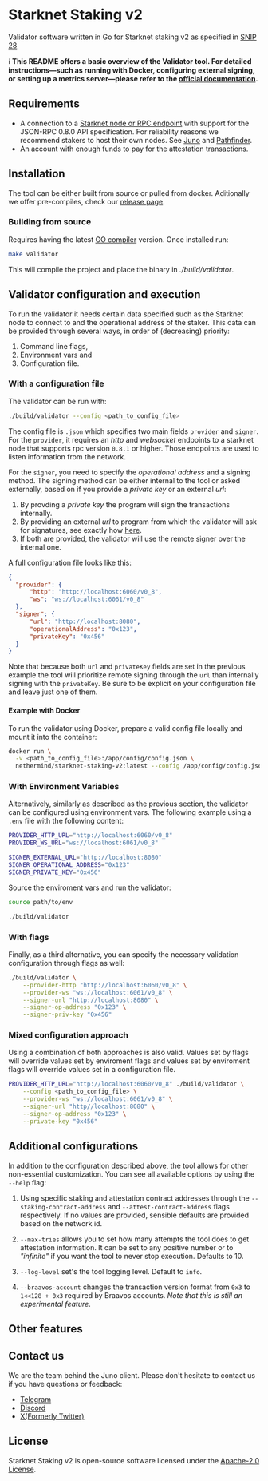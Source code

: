 # Starknet Staking v2
Validator software written in Go for Starknet staking v2 as specified in [SNIP 28](https://community.starknet.io/t/snip-28-staking-v2-proposal/115250)

ℹ️ **This README offers a basic overview of the Validator tool. For detailed instructions—such as running with Docker, configuring external signing, or setting up a metrics server—please refer to the [official documentation](https://nethermindeth.github.io/starknet-staking-v2/).**

## Requirements

- A connection to a [Starknet node or RPC endpoint](https://www.starknet.io/fullnodes-rpc-services/) with support for the JSON-RPC 0.8.0 API specification. For reliability reasons we recommend stakers to host their own nodes. See [Juno](https://github.com/NethermindEth/juno) and [Pathfinder](https://github.com/eqlabs/pathfinder).
- An account with enough funds to pay for the attestation transactions.

## Installation

The tool can be either built from source or pulled from docker. Aditionally we offer pre-compiles, check our [release page](https://github.com/NethermindEth/starknet-staking-v2/releases).

### Building from source

Requires having the latest [GO compiler](https://go.dev/doc/install) version. Once installed run:

```bash
make validator
```

This will compile the project and place the binary in *./build/validator*.

## Validator configuration and execution

To run the validator it needs certain data specified such as the Starknet node to connect to and the operational address of the staker.
This data can be provided through several ways, in order of (decreasing) priority:
1. Command line flags,
2. Environment vars and
3. Configuration file.

### With a configuration file

The validator can be run with:
```bash
./build/validator --config <path_to_config_file>
```

The config file is `.json` which specifies two main fields `provider` and `signer`. For the `provider`, it requires an *http* and *websocket* endpoints to a starknet node that supports rpc version `0.8.1` or higher. Those endpoints are used to listen information from the network.

For the `signer`, you need to specify the *operational address* and a signing method. 
The signing method can be either internal to the tool or asked externally, based on if you provide a *private key* or an external *url*:
1. By provding a *private key* the program will sign the transactions internally.
2. By providing an external *url* to program from which the validator will ask for signatures, see exactly how [here](#external-signer).
3. If both are provided, the validator will use the remote signer over the internal one.


A full configuration file looks like this:

```json
{
  "provider": {
      "http": "http://localhost:6060/v0_8",
      "ws": "ws://localhost:6061/v0_8"
  },
  "signer": {
      "url": "http://localhost:8080",
      "operationalAddress": "0x123",
      "privateKey": "0x456"
  }
}
```

Note that because both `url` and `privateKey` fields are set in the previous example the tool will prioritize remote signing through the `url` than internally signing with the `privateKey`. Be sure to  be explicit on your configuration file and leave just one of them.

#### Example with Docker

To run the validator using Docker, prepare a valid config file locally and mount it into the container:

```bash
docker run \
  -v <path_to_config_file>:/app/config/config.json \
  nethermind/starknet-staking-v2:latest --config /app/config/config.json 
```

### With Environment Variables
Alternatively, similarly as described as the previous section, the validator can be configured using environment vars. The following example using a `.env` file with the following content:

```bash
PROVIDER_HTTP_URL="http://localhost:6060/v0_8"
PROVIDER_WS_URL="ws://localhost:6061/v0_8"

SIGNER_EXTERNAL_URL="http://localhost:8080"
SIGNER_OPERATIONAL_ADDRESS="0x123"
SIGNER_PRIVATE_KEY="0x456"
```

Source the enviroment vars and run the validator:

```bash
source path/to/env

./build/validator
```


### With flags
Finally, as a third alternative, you can specify the necessary validation configuration through flags as well:

```bash
./build/validator \
    --provider-http "http://localhost:6060/v0_8" \
    --provider-ws "ws://localhost:6061/v0_8" \
    --signer-url "http://localhost:8080" \
    --signer-op-address "0x123" \
    --signer-priv-key "0x456"
```


### Mixed configuration approach

Using a combination of both approaches is also valid. Values set by flags will override values set by enviroment flags and values set by enviroment flags will override values set in a configuration file.

```bash
PROVIDER_HTTP_URL="http://localhost:6060/v0_8" ./build/validator \
    --config <path_to_config_file> \
    --provider-ws "ws://localhost:6061/v0_8" \
    --signer-url "http//localhost:8080" \
    --signer-op-address "0x123" \
    --private-key "0x456"
```

## Additional configurations

In addition to the configuration described above, the tool allows for other non-essential customization. You can see all available options by using the `--help` flag:

1. Using specific staking and attestation contract addresses through the `--staking-contract-address` and `--attest-contract-address` flags respectively. If no values are provided, sensible defaults are provided based on the network id.

2. `--max-tries` allows you to set how many attempts the tool does to get attestation information. It can be set to any positive number or to _"infinite"_ if you want the tool to never stop execution. Defaults to 10.

3. `--log-level` set's the tool logging level. Default to `info`.

4. `--braavos-account` changes the transaction version format from `0x3` to `1<<128 + 0x3` required by Braavos accounts. _Note that this is still an experimental feature_.

## Other features




## Contact us

We are the team behind the Juno client. Please don't hesitate to contact us if you have questions or feedback:

- [Telegram](https://t.me/StarknetJuno)
- [Discord](https://discord.com/invite/TcHbSZ9ATd)
- [X(Formerly Twitter)](https://x.com/NethermindStark)

##  License

Starknet Staking v2 is open-source software licensed under the [Apache-2.0 License](https://github.com/NethermindEth/starknet-staking-v2/blob/main/LICENSE).

